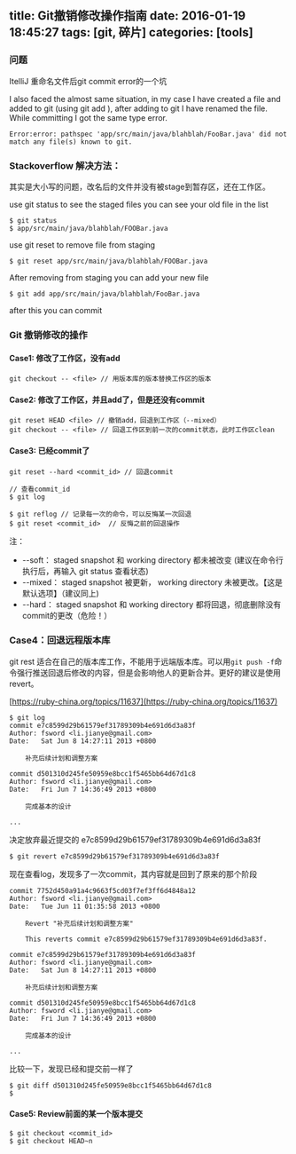 title: Git撤销修改操作指南
date: 2016-01-19 18:45:27
tags: [git, 碎片]
categories: [tools]
---


### 问题
ItelliJ 重命名文件后git commit error的一个坑


I also faced the almost same situation, in my case I have created a file and added to git (using git add ), after adding to git I have renamed the file. While committing I got the same type error. 
```
Error:error: pathspec 'app/src/main/java/blahblah/FooBar.java' did not match any file(s) known to git.
```
<!--more-->
### Stackoverflow 解决方法：

其实是大小写的问题，改名后的文件并没有被stage到暂存区，还在工作区。

use git status to see the staged files you can see your old file in the list

```
$ git status
$ app/src/main/java/blahblah/FOOBar.java
```
use git reset to remove file from staging
```
$ git reset app/src/main/java/blahblah/FOOBar.java
```
After removing from staging you can add your new file

```
$ git add app/src/main/java/blahblah/FooBar.java
```
after this you can commit

### Git 撤销修改的操作

#### Case1: 修改了工作区，没有add
```
git checkout -- <file> // 用版本库的版本替换工作区的版本
```

#### Case2: 修改了工作区，并且add了，但是还没有commit
```
git reset HEAD <file> // 撤销add，回退到工作区（--mixed）
git checkout -- <file> // 回退工作区到前一次的commit状态，此时工作区clean
```

#### Case3: 已经commit了
```
git reset --hard <commit_id> // 回退commit

// 查看commit_id
$ git log

$ git reflog // 记录每一次的命令，可以反悔某一次回退
$ git reset <commit_id>  // 反悔之前的回退操作
```

注：
- --soft： staged snapshot 和 working directory 都未被改变 (建议在命令行执行后，再输入 git status 查看状态)
- --mixed： staged snapshot 被更新， working directory 未被更改。【这是默认选项】（建议同上)
- --hard： staged snapshot 和 working directory 都将回退，彻底删除没有commit的更改（危险！）

### Case4：回退远程版本库

git rest 适合在自己的版本库工作，不能用于远端版本库。可以用`git push -f`命令强行推送回退后修改的内容，但是会影响他人的更新合并。更好的建议是使用revert。

[https://ruby-china.org/topics/11637](https://ruby-china.org/topics/11637)
```
$ git log
commit e7c8599d29b61579ef31789309b4e691d6d3a83f
Author: fsword <li.jianye@gmail.com>
Date:   Sat Jun 8 14:27:11 2013 +0800

    补充后续计划和调整方案

commit d501310d245fe50959e8bcc1f5465bb64d67d1c8
Author: fsword <li.jianye@gmail.com>
Date:   Fri Jun 7 14:36:49 2013 +0800

    完成基本的设计

...
```
决定放弃最近提交的 e7c8599d29b61579ef31789309b4e691d6d3a83f
```
$ git revert e7c8599d29b61579ef31789309b4e691d6d3a83f
```

现在查看log，发现多了一次commit，其内容就是回到了原来的那个阶段

```
commit 7752d450a91a4c9663f5cd03f7ef3ff6d4848a12
Author: fsword <li.jianye@gmail.com>
Date:   Tue Jun 11 01:35:58 2013 +0800

    Revert "补充后续计划和调整方案"

    This reverts commit e7c8599d29b61579ef31789309b4e691d6d3a83f.

commit e7c8599d29b61579ef31789309b4e691d6d3a83f
Author: fsword <li.jianye@gmail.com>
Date:   Sat Jun 8 14:27:11 2013 +0800

    补充后续计划和调整方案

commit d501310d245fe50959e8bcc1f5465bb64d67d1c8
Author: fsword <li.jianye@gmail.com>
Date:   Fri Jun 7 14:36:49 2013 +0800

    完成基本的设计

...
```

比较一下，发现已经和提交前一样了
```
$ git diff d501310d245fe50959e8bcc1f5465bb64d67d1c8
$ 
```

#### Case5: Review前面的某一个版本提交
```
$ git checkout <commit_id>
$ git checkout HEAD~n
```


